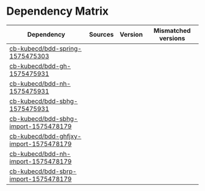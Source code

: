 # Dependency Matrix

Dependency | Sources | Version | Mismatched versions
---------- | ------- | ------- | -------------------
[cb-kubecd/bdd-spring-1575475303](https://github.com/cb-kubecd/bdd-spring-1575475303.git) |  | []() | 
[cb-kubecd/bdd-gh-1575475931](https://github.com/cb-kubecd/bdd-gh-1575475931.git) |  | []() | 
[cb-kubecd/bdd-nh-1575475931](https://github.com/cb-kubecd/bdd-nh-1575475931.git) |  | []() | 
[cb-kubecd/bdd-sbhg-1575475931](https://github.com/cb-kubecd/bdd-sbhg-1575475931.git) |  | []() | 
[cb-kubecd/bdd-sbhg-import-1575478179](https://github.com/cb-kubecd/bdd-sbhg-import-1575478179.git) |  | []() | 
[cb-kubecd/bdd-ghfjxy-import-1575478179](https://github.com/cb-kubecd/bdd-ghfjxy-import-1575478179.git) |  | []() | 
[cb-kubecd/bdd-nh-import-1575478179](https://github.com/cb-kubecd/bdd-nh-import-1575478179.git) |  | []() | 
[cb-kubecd/bdd-sbrp-import-1575478179](https://github.com/cb-kubecd/bdd-sbrp-import-1575478179.git) |  | []() | 
